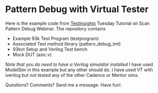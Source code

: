 # Pattern Debug with Virtual Tester

Here is the example code from [TestInsights](http://www.testinsight.com) Tuesday Tutorial on Scan Pattern Debug Webinar.
The repository contains
* Example 93k Test Program (testprogram)
* Associated Test method library (pattern_debug_tml)
* 93kvt Setup and Verilog Test bench
* Mock DUT (asic.v)

*Note that you do need to have a Verilog simulator installed*  I have used ModelSim in this example but any other should do. I have used VT with iverilog but not tested any of the other Cadence or Mentor sims.

Questions? Comments? Send me a message. Have fun!.
